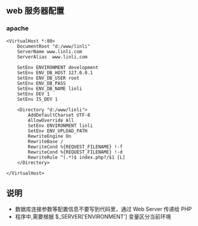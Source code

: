 web 服务器配置
-------------------	

### apache
	<VirtualHost *:80>
		DocumentRoot "d:/www/linli"
		ServerName www.linli.com
		ServerAlias  www.linli.com
		
		SetEnv ENVIRONMENT development
		SetEnv ENV_DB_HOST 127.0.0.1
		SetEnv ENV_DB_USER root
		SetEnv ENV_DB_PASS 
		SetEnv ENV_DB_NAME linli
		SetEnv DEV 1
		SetEnv IS_DEV 1
		
		<Directory "d:/www/linli">
			AddDefaultCharset UTF-8
			AllowOverride All
			SetEnv ENVIRONMENT linli
			SetEnv ENV_UPLOAD_PATH 
			RewriteEngine On
			RewriteBase /
			RewriteCond %{REQUEST_FILENAME} !-f
			RewriteCond %{REQUEST_FILENAME} !-d
			RewriteRule ^(.*)$ index.php?/$1 [L]
		</Directory>
	   
	</VirtualHost>
	

## 说明

* 数据库连接参数等配置信息不要写到代码里，通过 Web Server 传递给 PHP
* 程序中,需要根据 $_SERVER['ENVIRONMENT'] 变量区分当前环境


